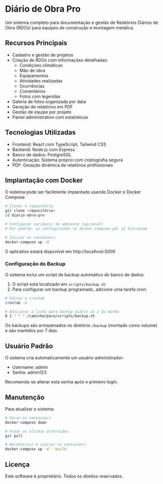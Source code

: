 # Diário de Obra Pro

Um sistema completo para documentação e gestão de Relatórios Diários de Obra (RDOs) para equipes de construção e montagem metálica.

## Recursos Principais

- Cadastro e gestão de projetos
- Criação de RDOs com informações detalhadas:
  - Condições climáticas
  - Mão de obra
  - Equipamentos
  - Atividades realizadas
  - Ocorrências
  - Comentários
  - Fotos com legendas
- Galeria de fotos organizada por data
- Geração de relatórios em PDF
- Gestão de equipe por projeto
- Painel administrativo com estatísticas

## Tecnologias Utilizadas

- Frontend: React com TypeScript, Tailwind CSS
- Backend: Node.js com Express
- Banco de dados: PostgreSQL
- Autenticação: Sistema próprio com criptografia segura
- PDF: Geração dinâmica de relatórios profissionais

## Implantação com Docker

O sistema pode ser facilmente implantado usando Docker e Docker Compose:

```bash
# Clonar o repositório
git clone <repositório>
cd diario-obra-pro

# Configurar variáveis de ambiente (opcional)
# Por padrão, as configurações no docker-compose.yml já funcionam

# Iniciar os containers
docker-compose up -d
```

O aplicativo estará disponível em http://localhost:5000

### Configuração do Backup

O sistema inclui um script de backup automático do banco de dados:

1. O script está localizado em `scripts/backup.sh`
2. Para configurar um backup programado, adicione uma tarefa cron:

```bash
# Editar o crontab
crontab -e

# Adicionar a linha para backup diário às 2 da manhã
0 2 * * * /caminho/para/scripts/backup.sh
```

Os backups são armazenados no diretório `/backup` (montado como volume) e são mantidos por 7 dias.

## Usuário Padrão

O sistema cria automaticamente um usuário administrador:

- Username: admin
- Senha: admin123

Recomenda-se alterar esta senha após o primeiro login.

## Manutenção

Para atualizar o sistema:

```bash
# Parar os containers
docker-compose down

# Puxar as últimas alterações
git pull

# Reconstruir e iniciar os containers
docker-compose up -d --build
```

## Licença

Este software é proprietário. Todos os direitos reservados.